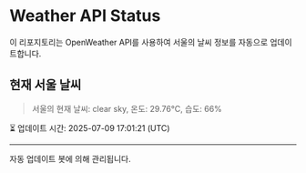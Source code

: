 
# Weather API Status

이 리포지토리는 OpenWeather API를 사용하여 서울의 날씨 정보를 자동으로 업데이트합니다.

## 현재 서울 날씨
> 서울의 현재 날씨: clear sky, 온도: 29.76°C, 습도: 66%

⏳ 업데이트 시간: 2025-07-09 17:01:21 (UTC)

---
자동 업데이트 봇에 의해 관리됩니다.
